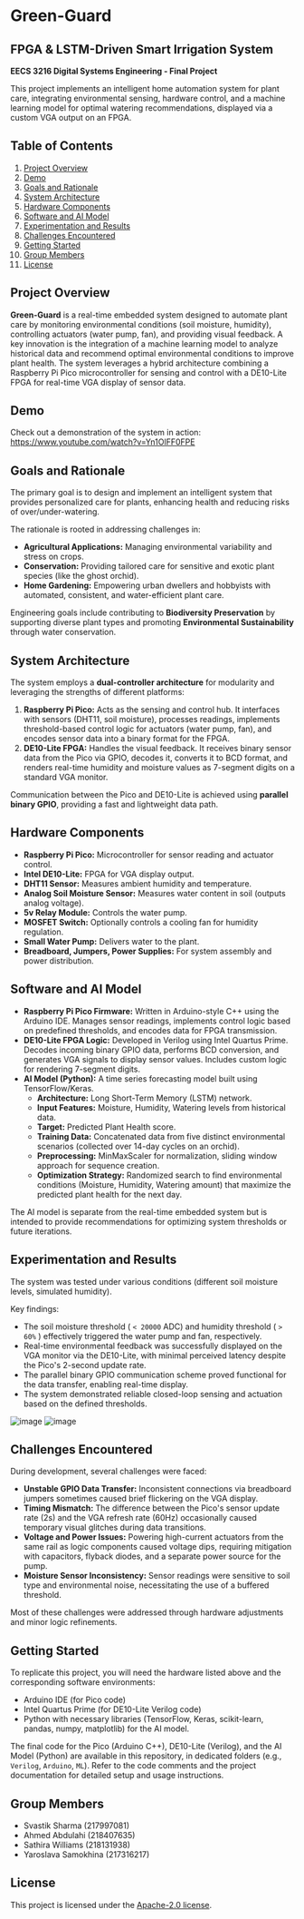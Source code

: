 # Green-Guard
## FPGA & LSTM-Driven Smart Irrigation System

**EECS 3216 Digital Systems Engineering - Final Project**

This project implements an intelligent home automation system for plant care, integrating environmental sensing, hardware control, and a machine learning model for optimal watering recommendations, displayed via a custom VGA output on an FPGA.

## Table of Contents

1.  [Project Overview](#project-overview)
2.  [Demo](#demo)
3.  [Goals and Rationale](#goals-and-rationale)
4.  [System Architecture](#system-architecture)
5.  [Hardware Components](#hardware-components)
6.  [Software and AI Model](#software-and-ai-model)
7.  [Experimentation and Results](#experimentation-and-results)
8.  [Challenges Encountered](#challenges-encountered)
9. [Getting Started](#getting-started)
10. [Group Members](#group-members)
11. [License](#license)

## Project Overview

**Green-Guard** is a real-time embedded system designed to automate plant care by monitoring environmental conditions (soil moisture, humidity), controlling actuators (water pump, fan), and providing visual feedback. A key innovation is the integration of a machine learning model to analyze historical data and recommend optimal environmental conditions to improve plant health. The system leverages a hybrid architecture combining a Raspberry Pi Pico microcontroller for sensing and control with a DE10-Lite FPGA for real-time VGA display of sensor data.

## Demo

Check out a demonstration of the system in action:
https://www.youtube.com/watch?v=Yn1OlFF0FPE

## Goals and Rationale

The primary goal is to design and implement an intelligent system that provides personalized care for plants, enhancing health and reducing risks of over/under-watering.

The rationale is rooted in addressing challenges in:
*   **Agricultural Applications:** Managing environmental variability and stress on crops.
*   **Conservation:** Providing tailored care for sensitive and exotic plant species (like the ghost orchid).
*   **Home Gardening:** Empowering urban dwellers and hobbyists with automated, consistent, and water-efficient plant care.

Engineering goals include contributing to **Biodiversity Preservation** by supporting diverse plant types and promoting **Environmental Sustainability** through water conservation.

## System Architecture

The system employs a **dual-controller architecture** for modularity and leveraging the strengths of different platforms:

1.  **Raspberry Pi Pico:** Acts as the sensing and control hub. It interfaces with sensors (DHT11, soil moisture), processes readings, implements threshold-based control logic for actuators (water pump, fan), and encodes sensor data into a binary format for the FPGA.
2.  **DE10-Lite FPGA:** Handles the visual feedback. It receives binary sensor data from the Pico via GPIO, decodes it, converts it to BCD format, and renders real-time humidity and moisture values as 7-segment digits on a standard VGA monitor.

Communication between the Pico and DE10-Lite is achieved using **parallel binary GPIO**, providing a fast and lightweight data path.

## Hardware Components

*   **Raspberry Pi Pico:** Microcontroller for sensor reading and actuator control.
*   **Intel DE10-Lite:** FPGA for VGA display output.
*   **DHT11 Sensor:** Measures ambient humidity and temperature.
*   **Analog Soil Moisture Sensor:** Measures water content in soil (outputs analog voltage).
*   **5v Relay Module:** Controls the water pump.
*   **MOSFET Switch:** Optionally controls a cooling fan for humidity regulation.
*   **Small Water Pump:** Delivers water to the plant.
*   **Breadboard, Jumpers, Power Supplies:** For system assembly and power distribution.

## Software and AI Model

*   **Raspberry Pi Pico Firmware:** Written in Arduino-style C++ using the Arduino IDE. Manages sensor readings, implements control logic based on predefined thresholds, and encodes data for FPGA transmission.
*   **DE10-Lite FPGA Logic:** Developed in Verilog using Intel Quartus Prime. Decodes incoming binary GPIO data, performs BCD conversion, and generates VGA signals to display sensor values. Includes custom logic for rendering 7-segment digits.
*   **AI Model (Python):** A time series forecasting model built using TensorFlow/Keras.
    *   **Architecture:** Long Short-Term Memory (LSTM) network.
    *   **Input Features:** Moisture, Humidity, Watering levels from historical data.
    *   **Target:** Predicted Plant Health score.
    *   **Training Data:** Concatenated data from five distinct environmental scenarios (collected over 14-day cycles on an orchid).
    *   **Preprocessing:** MinMaxScaler for normalization, sliding window approach for sequence creation.
    *   **Optimization Strategy:** Randomized search to find environmental conditions (Moisture, Humidity, Watering amount) that maximize the predicted plant health for the next day.

The AI model is separate from the real-time embedded system but is intended to provide recommendations for optimizing system thresholds or future iterations.

## Experimentation and Results

The system was tested under various conditions (different soil moisture levels, simulated humidity).

Key findings:
*   The soil moisture threshold ( `< 20000` ADC) and humidity threshold ( `> 60%` ) effectively triggered the water pump and fan, respectively.
*   Real-time environmental feedback was successfully displayed on the VGA monitor via the DE10-Lite, with minimal perceived latency despite the Pico's 2-second update rate.
*   The parallel binary GPIO communication scheme proved functional for the data transfer, enabling real-time display.
*   The system demonstrated reliable closed-loop sensing and actuation based on the defined thresholds.

![image](https://github.com/user-attachments/assets/b67084c9-0c75-466d-93b7-ce8931fdd821)
![image](https://github.com/user-attachments/assets/87845ae4-5fc2-467e-bbf5-d9071eaccfa8)

## Challenges Encountered

During development, several challenges were faced:
*   **Unstable GPIO Data Transfer:** Inconsistent connections via breadboard jumpers sometimes caused brief flickering on the VGA display.
*   **Timing Mismatch:** The difference between the Pico's sensor update rate (2s) and the VGA refresh rate (60Hz) occasionally caused temporary visual glitches during data transitions.
*   **Voltage and Power Issues:** Powering high-current actuators from the same rail as logic components caused voltage dips, requiring mitigation with capacitors, flyback diodes, and a separate power source for the pump.
*   **Moisture Sensor Inconsistency:** Sensor readings were sensitive to soil type and environmental noise, necessitating the use of a buffered threshold.

Most of these challenges were addressed through hardware adjustments and minor logic refinements.

## Getting Started

To replicate this project, you will need the hardware listed above and the corresponding software environments:
*   Arduino IDE (for Pico code)
*   Intel Quartus Prime (for DE10-Lite Verilog code)
*   Python with necessary libraries (TensorFlow, Keras, scikit-learn, pandas, numpy, matplotlib) for the AI model.

The final code for the Pico (Arduino C++), DE10-Lite (Verilog), and the AI Model (Python) are available in this repository, in dedicated folders (e.g., `Verilog`, `Arduino`, `ML`). Refer to the code comments and the project documentation for detailed setup and usage instructions.

## Group Members

*   Svastik Sharma (217997081)
*   Ahmed Abdulahi (218407635)
*   Sathira Williams (218131938)
*   Yaroslava Samokhina (217316217)

## License
This project is licensed under the [Apache-2.0 license](LICENSE).

